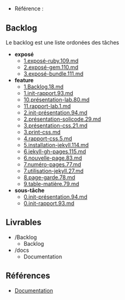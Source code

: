 #  

- Référence :   

 

## Backlog 

Le backlog est une liste ordonées des tâches 

- **exposé** 
  - [1.exposé-ruby.109.md](./Backlog/exposé/1.exposé-ruby.109.md) 
  - [2.exposé-gem.110.md](./Backlog/exposé/2.exposé-gem.110.md) 
  - [3.exposé-bundle.111.md](./Backlog/exposé/3.exposé-bundle.111.md) 
- **feature** 
  - [1.Backlog.18.md](./Backlog/feature/1.Backlog.18.md) 
  - [1.init-rapport.93.md](./Backlog/feature/1.init-rapport.93.md) 
  - [10.présentation-lab.80.md](./Backlog/feature/10.présentation-lab.80.md) 
  - [11.rapport-lab.1.md](./Backlog/feature/11.rapport-lab.1.md) 
  - [2.init-présentation.94.md](./Backlog/feature/2.init-présentation.94.md) 
  - [2.présentation-solicode.29.md](./Backlog/feature/2.présentation-solicode.29.md) 
  - [3.présentation-css.21.md](./Backlog/feature/3.présentation-css.21.md) 
  - [3.print-css.md](./Backlog/feature/3.print-css.md) 
  - [4.rapport-css.5.md](./Backlog/feature/4.rapport-css.5.md) 
  - [5.installation-jekyll.114.md](./Backlog/feature/5.installation-jekyll.114.md) 
  - [6.jekyll-gh-pages.115.md](./Backlog/feature/6.jekyll-gh-pages.115.md) 
  - [6.nouvelle-page.83.md](./Backlog/feature/6.nouvelle-page.83.md) 
  - [7.numéro-pages.77.md](./Backlog/feature/7.numéro-pages.77.md) 
  - [7.utilisation-jekyll.27.md](./Backlog/feature/7.utilisation-jekyll.27.md) 
  - [8.page-garde.78.md](./Backlog/feature/8.page-garde.78.md) 
  - [9.table-matière.79.md](./Backlog/feature/9.table-matière.79.md) 
- **sous-tâche** 
  - [0.init-présentation.94.md](./Backlog/sous-tâche/0.init-présentation.94.md) 
  - [0.init-rapport.93.md](./Backlog/sous-tâche/0.init-rapport.93.md) 
## Livrables 

 

- /Backlog 
  - Backlog 
- /docs 
  - Documentation 
## Références 

 

- [Documentation](https://labs-web.github.io/lab-rapport/) 

